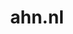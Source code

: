 ---
layout: post
title: "ahn.nl"
internal_url: "/dutchgov/ahn.nl.html"
subdomains_count: 10
all_subdomains_count: 10
urls_count: 3
ssl_rank: 0
http_rank: 74.666666666667
url_link: /data/ahn.nl/urls.txt
all_subdomains_link: /data/ahn.nl/all_subdomains.txt
subdomains_link: /data/ahn.nl/subdomains.txt
categories: dutchgov
---